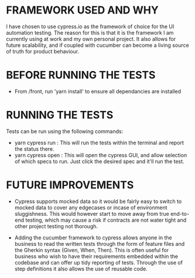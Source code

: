 # FRAMEWORK USED AND WHY

I have chosen to use cypress.io as the framework of choice for the UI automation testing.  The reason for this is that it is the framework I am currently using at work and
my own personal project.  It also allows for future scalability, and if coupled with cucumber can become a living source of truth for product behaviour.

# BEFORE RUNNING THE TESTS

- From /front, run 'yarn install' to ensure all dependancies are installed

# RUNNING THE TESTS

Tests can be run using the following commands:

- yarn cypress run : This will run the tests within the terminal and report the status there.
- yarn cypress open : This will open the cypress GUI, and allow selection of which specs to run.  Just click the desired spec and it'll run the test.

# FUTURE IMPROVEMENTS

- Cypress supports mocked data so it would be fairly easy to switch to mocked data to cover any edgecases or incase of environment sluggishness.  This would however start
to move away from true end-to-end testing, which may cause a risk if contracts are not water tight and other project testing not thorough.

- Adding the cucumber framework to cypress allows anyone in the business to read the written tests through the form of feature files and the Gherkin syntax (Given, When, Then).
This is often useful for business who wish to have their requirements embedded within the codebase and can offer up tidy reporting of tests.  Through the use of step definitions it
also allows the use of reusable code.
